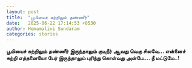 ```yaml
---
layout: post
title:  "பூமியைச் சுற்றிலும் தண்ணீர்"
date:   2025-06-22 17:14:53 +0530
author: Hemamalini Sundaram
categories: stories
---
```


**பூமியைச் சுற்றிலும் தண்ணீர் இருந்தாலும் குடிநீர் ஆவது வெகு சிலவே\... என்னைச் சுற்றி
எத்தனையோ பேர் இருந்தாலும் புரிந்து கொள்வது அன்பே\.... நீ மட்டுமே..!**
